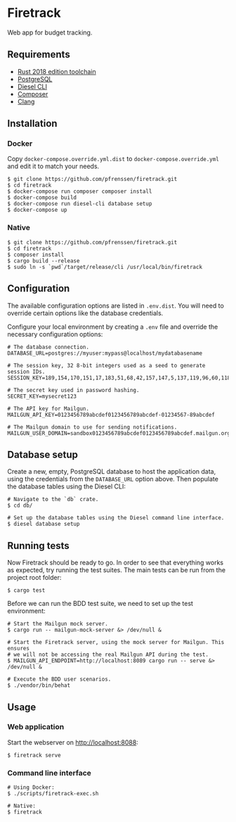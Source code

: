 Firetrack
=========

Web app for budget tracking.


Requirements
------------

* [Rust 2018 edition toolchain](https://www.rust-lang.org/tools/install)
* [PostgreSQL](https://www.postgresql.org/)
* [Diesel CLI](https://github.com/diesel-rs/diesel/tree/master/diesel_cli)
* [Composer](https://getcomposer.org/)
* [Clang](https://clang.llvm.org/)


Installation
------------

### Docker

Copy `docker-compose.override.yml.dist` to `docker-compose.override.yml` and
edit it to match your needs.

```
$ git clone https://github.com/pfrenssen/firetrack.git
$ cd firetrack
$ docker-compose run composer composer install
$ docker-compose build
$ docker-compose run diesel-cli database setup
$ docker-compose up
```

### Native

```
$ git clone https://github.com/pfrenssen/firetrack.git
$ cd firetrack
$ composer install
$ cargo build --release
$ sudo ln -s `pwd`/target/release/cli /usr/local/bin/firetrack
```


Configuration
-------------

The available configuration options are listed in `.env.dist`. You will need to
override certain options like the database credentials.

Configure your local environment by creating a `.env` file and override the
necessary configuration options:

```
# The database connection.
DATABASE_URL=postgres://myuser:mypass@localhost/mydatabasename

# The session key, 32 8-bit integers used as a seed to generate session IDs.
SESSION_KEY=189,154,170,151,17,183,51,68,42,157,147,5,137,119,96,60,118,84,241,175,181,201,132,24,144,134,42,46,63,20,231,255

# The secret key used in password hashing.
SECRET_KEY=mysecret123

# The API key for Mailgun.
MAILGUN_API_KEY=0123456789abcdef0123456789abcdef-01234567-89abcdef

# The Mailgun domain to use for sending notifications.
MAILGUN_USER_DOMAIN=sandbox0123456789abcdef0123456789abcdef.mailgun.org
```


Database setup
--------------

Create a new, empty, PostgreSQL database to host the application data, using the
credentials from the `DATABASE_URL` option above. Then populate the database
tables using the Diesel CLI:

```
# Navigate to the `db` crate.
$ cd db/

# Set up the database tables using the Diesel command line interface.
$ diesel database setup
```


Running tests
-------------

Now Firetrack should be ready to go. In order to see that everything works as
expected, try running the test suites. The main tests can be run from the
project root folder:

```
$ cargo test
```

Before we can run the BDD test suite, we need to set up the test environment:

```
# Start the Mailgun mock server.
$ cargo run -- mailgun-mock-server &> /dev/null &

# Start the Firetrack server, using the mock server for Mailgun. This ensures
# we will not be accessing the real Mailgun API during the test.
$ MAILGUN_API_ENDPOINT=http://localhost:8089 cargo run -- serve &> /dev/null &

# Execute the BDD user scenarios.
$ ./vendor/bin/behat
```


Usage
-----

### Web application

Start the webserver on [http://localhost:8088](http://localhost:8088):

```
$ firetrack serve
```

### Command line interface

```
# Using Docker:
$ ./scripts/firetrack-exec.sh

# Native:
$ firetrack
```
